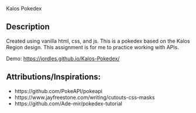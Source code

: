 Kalos Pokedex
## Description
<p>Created using vanilla html, css, and js. This is a pokedex based on the Kalos Region design. This assignment is for me to practice working with APIs.</p>

Demo: https://jordles.github.io/Kalos-Pokedex/

## Attributions/Inspirations:
<ul>
  <li>https://github.com/PokeAPI/pokeapi</li>
  <li>https://www.jayfreestone.com/writing/cutouts-css-masks</li>
  <li>https://github.com/Ade-mir/pokedex-tutorial</li>
</ul>
